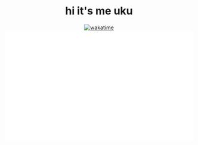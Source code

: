 <!-- \
[website](https://uku3lig.github.io) -->
<!---
uku3lig/uku3lig is a ✨ special ✨ repository because its `README.md` (this file) appears on your GitHub profile.
You can click the Preview link to take a look at your changes.
--->

<h1 align="center">hi it's me uku</h1>

<p align="center">
  <a href="https://wakatime.com/@8c040ab4-dd86-485b-ac52-d0ca1971b711">
    <img src="https://wakatime.com/badge/user/8c040ab4-dd86-485b-ac52-d0ca1971b711.svg?style=for-the-badge&logo=appveyor" alt="wakatime" />
  </a>
  <br>
  <a href="https://github.com/jstrieb/github-stats">
    <img src="https://raw.githubusercontent.com/uku3lig/stats/master/generated/overview.svg#gh-dark-mode-only" alt="stats" />
  </a>
</p>
